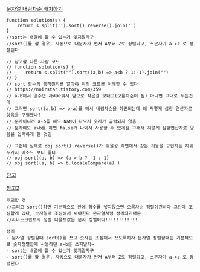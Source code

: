 [문자열 내림차순 배치하기](https://school.programmers.co.kr/learn/courses/30/lessons/12917)

```
function solution(s) {
    return s.split('').sort().reverse().join('')
}
//sort는 배열에 할 수 있는거 잊지말자구
//sort()를 할 경우, 자동으로 대문자가 먼저 A부터 Z로 정렬되고, 소문자가 a->z 로 정렬된다
```


```
// 참고할 다른 사람 코드
// function solution(s) {
//     return s.split("").sort((a,b) => a<b ? 1:-1).join("")
// }
// sort 함수의 동작원리를 알아야 위의 코드를 이해할 수 있다
// https://noirstar.tistory.com/359 
// a-b해서 양수면 자리바꿔서 앞으로 작은걸 보내고(오름차순이 됨) 아니면 그대로 두는건데
// 그러면 sort((a,b) => b-a)를 해서 내림차순을 하면되는데 왜 저렇게 삼항 연산자로 양음을 구별했나? 
// 문자이니까 a-b를 해도 NaN이 나오지 숫자가 출력되지 않음
// 문자여도 a>b를 하면 false가 나와서 사용할 수 있게됨 그래서 저렇게 삼항연산자로 양음을 입력하게 한 것임
```
```
// 그런데 실제로 obj.sort().reverse()가 효율성 측면에서 같은 기능을 구현하는 하위 두가지 메소드 보다 좋다.
// obj.sort((a, b) => (a > b ? -1 : 1)
// obj.sort((a, b) => b.localeCompare(a) )
```
[참고](https://velog.io/@ne_ol/%ED%94%84%EB%A1%9C%EA%B7%B8%EB%9E%98%EB%A8%B8%EC%8A%A4-%EB%AC%B8%EC%9E%90%EC%97%B4-%EB%82%B4%EB%A6%BC%EC%B0%A8%EC%88%9C%EC%9C%BC%EB%A1%9C-%EB%B0%B0%EC%B9%98%ED%95%98%EA%B8%B0JavaScript)

[참고2](https://stackoverflow.com/questions/52030110/sorting-strings-in-descending-order-in-javascript-most-efficiently)

```
주의할 것
//그리고 sort()하면 기본적으로 안에 함수를 넣지않으면 오름차순 정렬이긴하다 그런데 조심할게 있다, 숫자일때 조심해서 써야한다 문자열처럼 정리되기때문
//자바스크립트의 정렬 디폴트값은 문자 정렬이다!!!!!!!!!!!!
```

```
정리
- 문자열 정렬할때 sort()를 쓰고 숫자는 조심해서 쓰도록하자 문자열 정렬할때는 기본적으로 숫자정렬할때 사용하던 a-b를 쓰지말자~ 
- sort는 배열에 할 수 있는거 잊지말자구
- sort()를 할 경우, 자동으로 대문자가 먼저 A부터 Z로 정렬되고, 소문자가 a->z 로 정렬된다
```
